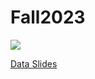 # Fall2023


<img src="https://bernardmarr.com/wp-content/uploads/2022/11/The-Top-5-Data-Science-And-Analytics-Trends-In-2023.jpg">

[Data Slides](https://docs.google.com/presentation/d/1BOMFpKkecm3TDqE56MWQ8DSH3EW7JMsulmim4nEyllw/edit?usp=sharing)
